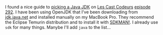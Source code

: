 I found a nice guide to [picking a Java JDK](https://whichjdk.com/) on
[Les Cast Codeurs](http://lescastcodeurs.com/)
[episode 292](https://lescastcodeurs.com/2023/03/20/lcc-292-enterprise-go-beans/).
I have been using OpenJDK that I've been downloading from
[jdk.java.net](https://jdk.java.net/) and installed manually on my MacBook Pro.
They recommend the Eclipse Temurin distribution and to install it with
[SDKMAN!](https://sdkman.io/).  I already use `sdk` for many things.  Manybe
I'll add `java` to the list...
